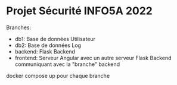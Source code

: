 # Projet Sécurité INFO5A 2022

Branches: 
- db1: Base de données Utilisateur
- db2: Base de données Log
- backend: Flask Backend
- frontend: Serveur Angular avec un autre serveur Flask Backend communiquant avec la "branche" backend

docker compose up pour chaque branche 